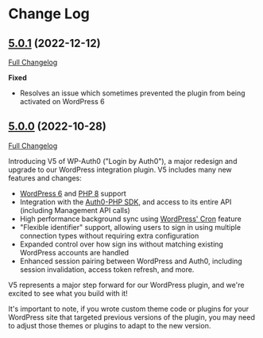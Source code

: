 # Change Log

## [5.0.1](https://github.com/auth0/wp-auth0/tree/5.0.1) (2022-12-12)

[Full Changelog](https://github.com/auth0/wp-auth0/compare/5.0.0...5.0.1)

**Fixed**

- Resolves an issue which sometimes prevented the plugin from being activated on WordPress 6

## [5.0.0](https://github.com/auth0/wp-auth0/tree/5.0.0) (2022-10-28)

[Full Changelog](https://github.com/auth0/wp-auth0/compare/4.4.0...5.0.0)

Introducing V5 of WP-Auth0 ("Login by Auth0"), a major redesign and upgrade to our WordPress integration plugin. V5 includes many new features and changes:

- [WordPress 6](https://wordpress.org/support/wordpress-version/version-6-0/) and [PHP 8](https://www.php.net/releases/8.0/en.php) support
- Integration with the [Auth0-PHP SDK](https://github.com/auth0/auth0-php), and access to its entire API (including Management API calls)
- High performance background sync using [WordPress' Cron](https://developer.wordpress.org/plugins/cron/) feature
- "Flexible identifier" support, allowing users to sign in using multiple connection types without requiring extra configuration
- Expanded control over how sign ins without matching existing WordPress accounts are handled
- Enhanced session pairing between WordPress and Auth0, including session invalidation, access token refresh, and more.

V5 represents a major step forward for our WordPress plugin, and we're excited to see what you build with it!

It's important to note, if you wrote custom theme code or plugins for your WordPress site that targeted previous versions of the plugin, you may need to adjust those themes or plugins to adapt to the new version.
